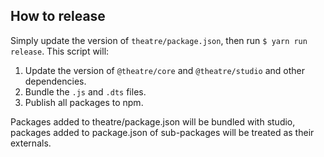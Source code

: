 ## How to release

Simply update the version of `theatre/package.json`, then run `$ yarn run release`. This script will:
1. Update the version of `@theatre/core` and `@theatre/studio` and other dependencies.
2. Bundle the `.js` and `.dts` files.
3. Publish all packages to npm.

Packages added to theatre/package.json will be bundled with studio, packages added to package.json of sub-packages will be treated as their externals.